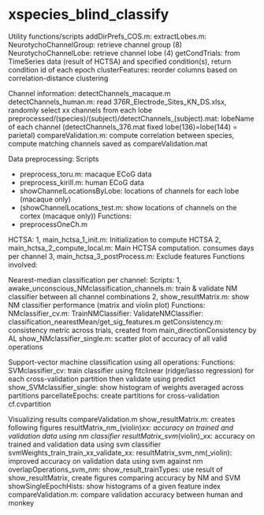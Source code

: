 # xspecies_blind_classify

Utility functions/scripts
addDirPrefs_COS.m: 
extractLobes.m: 
NeurotychoChannelGroup: retrieve channel group (8)
NeurotychoChannelLobe: retrieve channel lobe (4)
getCondTrials: from TimeSeries data (result of HCTSA) and specified condition(s), return condition id of each epoch
clusterFeatures: reorder columns based on correlation-distance clustering

Channel information:
detectChannels_macaque.m
detectChannels_human.m: read 376R_Electrode_Sites_KN_DS.xlsx, randomly select xx channels from each lobe
preprocessed/(species)/(subject)/detectChannels_(subject).mat: lobeName of each channel
(detectChannels_376.mat fixed lobe(136)=lobe(144) = parietal)
compareValidation.m:  compute correlation between species, compute matching channels saved as compareValidation.mat

Data preprocessing:
Scripts
- preprocess_toru.m: macaque ECoG data
- preprocess_kirill.m: human ECoG data
- showChannelLocationsByLobe: locations of channels for each lobe (macaque only)
- (showChannelLocations_test.m: show locations of channels on the cortex (macaque only))
Functions:
- preprocessOneCh.m

HCTSA:
1, main_hctsa_1_init.m: Initialization to compute HCTSA
2, main_hctsa_2_compute_local.m: Main HCTSA computation. consumes days per channel
3, main_hctsa_3_postProcess.m: Exclude features
Functions involved:

Nearest-median classification per channel:
Scripts:
1, awake_unconscious_NMclassification_channels.m: train & validate NM classifier between all channel combinations
2, show_resultMatrix.m: show NM classifier performance (matrix and violin plot)
Functions:
NMclassifier_cv.m:
TrainNMClassifier:
ValidateNMClassifier: 
classification_nearestMean/get_sig_features.m
getConsistency.m: consistency metric across trials, created from main_directionConsistency by AL
show_NMclassifier_single.m: scatter plot of accuracy of all valid operations

Support-vector machine classification using all operations:
Functions:
SVMclassifier_cv: train classifier using fitclinear (ridge/lasso regression) for each cross-validation partition then validate using predict
show_SVMclassifier_single: show histogram of weights averaged across partitions
parcellateEpochs: create partitions for cross-validation cf.cvpartition

Visualizing results
compareValidation.m
show_resultMatrix.m: creates following figures 
    resultMatrix_nm_(violin)_xx: accuracy on trained and validation data using nm classifier
    resultMatrix_svm_(violin)_xx: accuracy on trained and validation data using svm classifier
    svmWeights_train_train_xx_validate_xx: 
    resultMatrix_svm_nm(_violin): improved accuracy on validation data using svm against nm
    overlapOperations_svm_nm: 
show_result_trainTypes: use result of show_resultMatrix, create figures comparing accuracy by NM and SVM
showSingleEpochHists: show histograms of a given feature index
compareValidation.m: compare validation accuracy between human and monkey